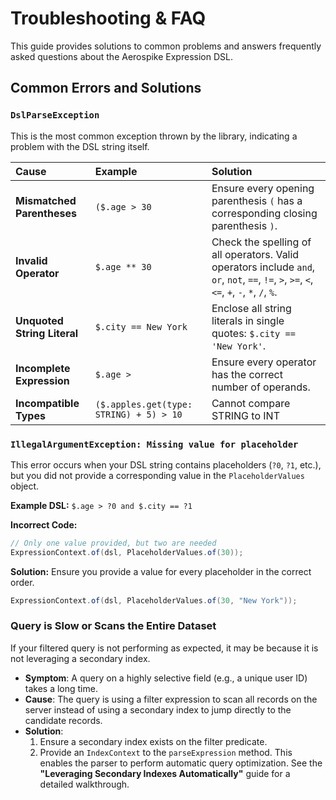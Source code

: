 # Troubleshooting & FAQ

This guide provides solutions to common problems and answers frequently asked questions about the Aerospike Expression DSL.

## Common Errors and Solutions

### `DslParseException`

This is the most common exception thrown by the library, indicating a problem with the DSL string itself.

| Cause                       | Example | Solution                                                                                                                                    |
|:----------------------------| :--- |:--------------------------------------------------------------------------------------------------------------------------------------------|
| **Mismatched Parentheses**  | `($.age > 30` | Ensure every opening parenthesis `(` has a corresponding closing parenthesis `)`.                                                           |
| **Invalid Operator**        | `$.age ** 30` | Check the spelling of all operators. Valid operators include `and`, `or`, `not`, `==`, `!=`, `>`, `>=`, `<`, `<=`, `+`, `-`, `*`, `/`, `%`. |
| **Unquoted String Literal** | `$.city == New York` | Enclose all string literals in single quotes: `$.city == 'New York'`.                                                                       |
| **Incomplete Expression**   | `$.age >` | Ensure every operator has the correct number of operands.                                                                                   |
| **Incompatible Types**      | `($.apples.get(type: STRING) + 5) > 10` | Cannot compare STRING to INT                                                                                                                |

### `IllegalArgumentException: Missing value for placeholder`

This error occurs when your DSL string contains placeholders (`?0`, `?1`, etc.), but you did not provide a corresponding value in the `PlaceholderValues` object.

**Example DSL:** `$.age > ?0 and $.city == ?1`

**Incorrect Code:**
```java
// Only one value provided, but two are needed
ExpressionContext.of(dsl, PlaceholderValues.of(30)); 
```

**Solution:** Ensure you provide a value for every placeholder in the correct order.

```java
ExpressionContext.of(dsl, PlaceholderValues.of(30, "New York"));
```

### Query is Slow or Scans the Entire Dataset

If your filtered query is not performing as expected, it may be because it is not leveraging a secondary index.

*   **Symptom**: A query on a highly selective field (e.g., a unique user ID) takes a long time.
*   **Cause**: The query is using a filter expression to scan all records on the server instead of using a secondary index to jump directly to the candidate records.
*   **Solution**:
    1.  Ensure a secondary index exists on the filter predicate.
    2.  Provide an `IndexContext` to the `parseExpression` method. This enables the parser to perform automatic query optimization. See the **"Leveraging Secondary Indexes Automatically"** guide for a detailed walkthrough.